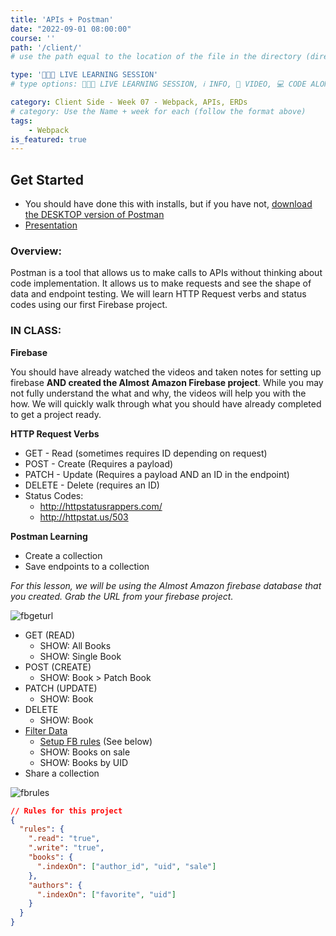 ```yaml
---
title: 'APIs + Postman'
date: "2022-09-01 08:00:00"
course: ''
path: '/client/'
# use the path equal to the location of the file in the directory (directory structure)

type: '👩🏽‍🏫 LIVE LEARNING SESSION'
# type options: 👩🏽‍🏫 LIVE LEARNING SESSION, ℹ️ INFO, 🎥 VIDEO, 💻 CODE ALONG, 🥼LAB, ↩️ REVIEW/NOTES, 👥 GROUP LEARNING, 👷🏼‍♂️ GROUP PROJECT, 🧠 ASSESSMENT, 📝 ASSIGNMENT

category: Client Side - Week 07 - Webpack, APIs, ERDs
# category: Use the Name + week for each (follow the format above)
tags: 
    - Webpack
is_featured: true
---
```

## Get Started
- You should have done this with installs, but if you have not, <a href="https://www.postman.com/downloads/" target="_blank">download the DESKTOP version of Postman</a>
- <a href="https://docs.google.com/presentation/d/e/2PACX-1vQ1K4xIBAWarDTsVJ4CRkEcANVAI9GcFtc8nvx_26q46xqeTfmTkTp1xB7B2voDlDlvg4bGeet0CPbF/pub?start=false&loop=false&delayms=60000" target="_blank">Presentation</a>

### Overview:

Postman is a tool that allows us to make calls to APIs without thinking about code implementation. It allows us to make requests and see the shape of data and endpoint testing. We will learn HTTP Request verbs and status codes using our first Firebase project.

### IN CLASS: 
**Firebase**

You should have already watched the videos and taken notes for setting up firebase **AND created the Almost Amazon Firebase project**. While you may not fully understand the what and why, the videos will help you with the how. We will quickly walk through what you should have already completed to get a project ready.

**HTTP Request Verbs**

- GET - Read (sometimes requires ID depending on request)
- POST - Create (Requires a payload)
- PATCH - Update (Requires a payload AND an ID in the endpoint)
- DELETE - Delete (requires an ID)
- Status Codes:
  - http://httpstatusrappers.com/
  - http://httpstat.us/503 

**Postman Learning**
- Create a collection
- Save endpoints to a collection

_For this lesson, we will be using the Almost Amazon firebase database that you created. Grab the URL from your firebase project._

![fbgeturl](https://user-images.githubusercontent.com/29741570/191059293-0dc2893e-b741-4d6e-9cc5-49ca5291fb18.png)

- GET (READ)
  - SHOW: All Books
  - SHOW: Single Book
- POST (CREATE)
  - SHOW: Book > Patch Book
- PATCH (UPDATE)
  - SHOW: Book
- DELETE
  - SHOW: Book
- <a href="https://firebase.google.com/docs/database/rest/retrieve-data#section-rest-filtering" target="_blank">Filter Data</a>
  - <a href="https://firebase.google.com/docs/database/security/indexing-data#section-indexing-order-by-child" target="_blank">Setup FB rules</a> (See below)
  - SHOW: Books on sale
  - SHOW: Books by UID
- Share a collection

![fbrules](https://user-images.githubusercontent.com/29741570/191059608-ed6bb999-76d6-41c1-9277-01d4ce8be69e.png)

```json
// Rules for this project
{
  "rules": {
    ".read": "true",
    ".write": "true",
    "books": {
      ".indexOn": ["author_id", "uid", "sale"]
    },
    "authors": {
      ".indexOn": ["favorite", "uid"]
    }
  }
}
```
